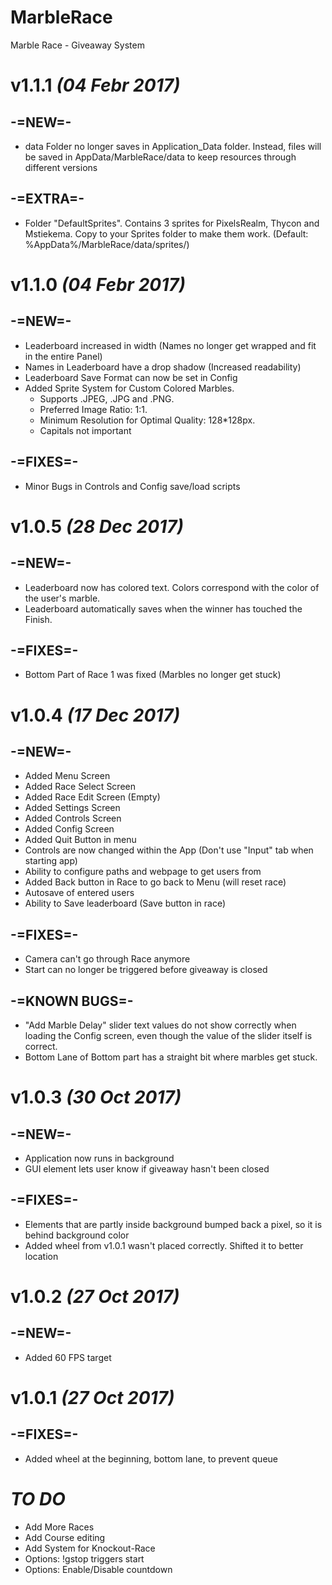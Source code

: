 # MarbleRace
Marble Race - Giveaway System

# v1.1.1 _(04 Febr 2017)_
## -=NEW=-
- data Folder no longer saves in Application_Data folder. Instead, files will be saved in AppData/MarbleRace/data to keep resources through different versions

## -=EXTRA=-
- Folder "DefaultSprites". Contains 3 sprites for PixelsRealm, Thycon and Mstiekema. Copy to your Sprites folder to make them work. (Default: %AppData%/MarbleRace/data/sprites/)

# v1.1.0 _(04 Febr 2017)_
## -=NEW=-
- Leaderboard increased in width (Names no longer get wrapped and fit in the entire Panel)
- Names in Leaderboard have a drop shadow (Increased readability)
- Leaderboard Save Format can now be set in Config
- Added Sprite System for Custom Colored Marbles. 
    * Supports .JPEG, .JPG and .PNG. 
    * Preferred Image Ratio: 1:1. 
    * Minimum Resolution for Optimal Quality: 128*128px. 
    * Capitals not important

## -=FIXES=-
- Minor Bugs in Controls and Config save/load scripts

# v1.0.5 _(28 Dec 2017)_
## -=NEW=-
- Leaderboard now has colored text. Colors correspond with the color of the user's marble.
- Leaderboard automatically saves when the winner has touched the Finish.

## -=FIXES=-
- Bottom Part of Race 1 was fixed (Marbles no longer get stuck)

# v1.0.4 _(17 Dec 2017)_
## -=NEW=-
- Added Menu Screen
- Added Race Select Screen
- Added Race Edit Screen (Empty)
- Added Settings Screen
- Added Controls Screen
- Added Config Screen
- Added Quit Button in menu
- Controls are now changed within the App (Don't use "Input" tab when starting app)
- Ability to configure paths and webpage to get users from
- Added Back button in Race to go back to Menu (will reset race)
- Autosave of entered users
- Ability to Save leaderboard (Save button in race)

## -=FIXES=-
- Camera can't go through Race anymore
- Start can no longer be triggered before giveaway is closed

## -=KNOWN BUGS=-
- "Add Marble Delay" slider text values do not show correctly when loading the Config screen, 
    even though the value of the slider itself is correct.
- Bottom Lane of Bottom part has a straight bit where marbles get stuck.

# v1.0.3 _(30 Oct 2017)_
## -=NEW=-
- Application now runs in background
- GUI element lets user know if giveaway hasn't been closed

## -=FIXES=-
- Elements that are partly inside background bumped back a pixel, so it is behind background color
- Added wheel from v1.0.1 wasn't placed correctly. Shifted it to better location

# v1.0.2 _(27 Oct 2017)_
## -=NEW=-
- Added 60 FPS target

# v1.0.1 _(27 Oct 2017)_
## -=FIXES=-
- Added wheel at the beginning, bottom lane, to prevent queue

# _TO DO_
- Add More Races
- Add Course editing
- Add System for Knockout-Race
- Options: !gstop triggers start
- Options: Enable/Disable countdown
